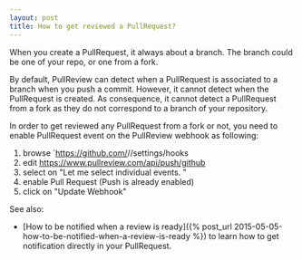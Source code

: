 ```yaml
---
layout: post
title: How to get reviewed a PullRequest?
---
```


When you create a PullRequest, it always about a branch. The branch could be one
of your repo, or one from a fork.

By default, PullReview can detect when a PullRequest is associated to a branch
when you push a commit. However, it cannot detect when the PullRequest is
created. As consequence, it cannot detect a PullRequest from a fork as they do
not correspond to a branch of your repository.

In order to get reviewed any PullRequest from a fork or not, you need to enable
PullRequest event on the PullReview webhook as following:

1. browse `https://github.com/<account>/<repo>/settings/hooks
2. edit https://www.pullreview.com/api/push/github
3. select on "Let me select individual events. "
4. enable Pull Request (Push is already enabled)
5. click on "Update Webhook"

See also:

* [How to be notified when a review is ready]({% post_url 2015-05-05-how-to-be-notified-when-a-review-is-ready %})
  to learn how to get notification directly in your PullRequest.
